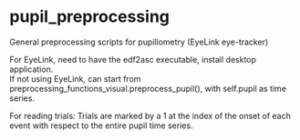 # pupil_preprocessing

General preprocessing scripts for pupillometry (EyeLink eye-tracker)

For EyeLink, need to have the edf2asc executable, install desktop application. <br>
If not using EyeLink, can start from preprocessing_functions_visual.preprocess_pupil(), with self.pupil as time series.

For reading trials:
Trials are marked by a 1 at the index of the onset of each event with respect to the entire pupil time series.

